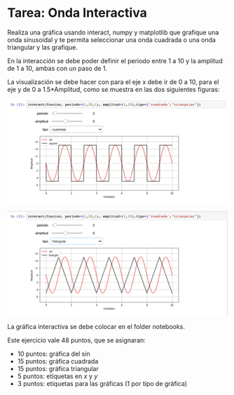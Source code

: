 # Tarea: Onda Interactiva

Realiza una gráfica usando  interact, numpy y matplotlib que grafique una onda sinusoidal y te permita seleccionar  una onda cuadrada o una onda triangular y las grafique.

En la interacción se debe poder definir el periodo entre 1 a 10 y la amplitud de 1 a 10, ambas con un paso de 1.

La visualización se debe hacer con para el eje x debe ir de 0 a 10, 
para el eje y de 0 a 1.5*Amplitud, como se muestra en las dos siguientes figuras:

![cuadrada](./img/cuadrada.png)

![triangular](./img/triangular.png)


La gráfica interactiva se debe colocar en el folder notebooks.

Este ejercicio vale 48  puntos, que se asignaran:

* 10 puntos: gráfica del sin
* 15 puntos: gráfica cuadrada
* 15 puntos: gráfica triangular
*  5 puntos: etiquetas en $x$ y $y$
*  3 puntos: etiquetas para las gráficas (1 por tipo de gráfica)